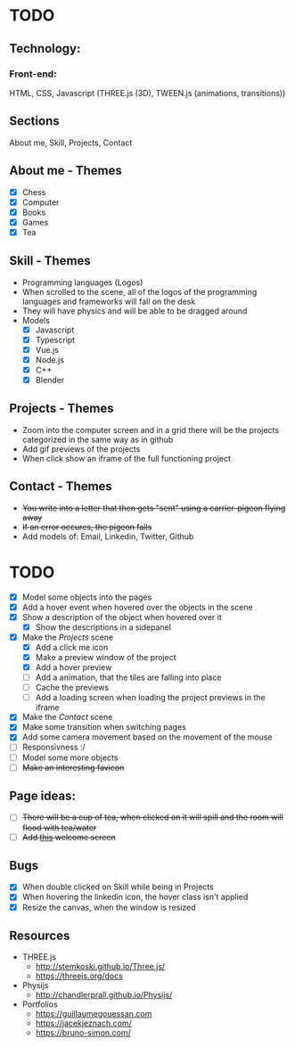 # TODO

## Technology:
### Front-end:
HTML, CSS, Javascript (THREE.js (3D), TWEEN.js (animations, transitions))

## Sections
About me, Skill, Projects, Contact

## About me - Themes
- [x] Chess
- [x] Computer
- [x] Books
- [x] Games
- [x] Tea

## Skill - Themes
- Programming languages (Logos)
- When scrolled to the scene, all of the logos of the programming languages and frameworks will fall on the desk
- They will have physics and will be able to be dragged around
- Models
	- [x] Javascript
	- [x] Typescript
	- [x] Vue.js
	- [x] Node.js
	- [x] C++
	- [x] Blender

## Projects - Themes
- Zoom into the computer screen and in a grid there will be the projects categorized in the same way as in github
- Add gif previews of the projects
- When click show an iframe of the full functioning project

## Contact - Themes
- ~~You write into a letter that then gets "sent" using a carrier-pigeon flying away~~
- ~~If an error occures, the pigeon falls~~
- Add models of: Email, Linkedin, Twitter, Github

# TODO
- [x] Model some objects into the pages
- [x] Add a hover event when hovered over the objects in the scene
- [x] Show a description of the object when hovered over it
	- [x] Show the descriptions in a sidepanel
- [x] Make the *Projects* scene
	- [x] Add a click me icon
	- [x] Make a preview window of the project
	- [x] Add a hover preview
	- [ ] Add a animation, that the tiles are falling into place
	- [ ] Cache the previews
	- [ ] Add a loading screen when loading the project previews in the iframe
- [x] Make the *Contact* scene
- [x] Make some transition when switching pages
- [x] Add some camera movement based on the movement of the mouse
- [ ] Responsivness :/
- [ ] Model some more objects
- [ ] ~~Make an interesting favicon~~

## Page ideas:
- [ ] ~~There will be a cup of tea, when clicked on it will spill and the room will flood with tea/water~~
- [ ] ~~Add [this](https://raw.githack.com/ItsOKayCZ/Web/master/2020/Steering%20behavior/index.html) welcome screen~~

## Bugs
- [x] When double clicked on Skill while being in Projects
- [x] When hovering the linkedin icon, the hover class isn't applied
- [x] Resize the canvas, when the window is resized

## Resources
- THREE.js
	- http://stemkoski.github.io/Three.js/
	- https://threejs.org/docs  
- Physijs
	- http://chandlerprall.github.io/Physijs/  
- Portfolios
	- https://guillaumegouessan.com
	- https://jacekjeznach.com/
	- https://bruno-simon.com/

